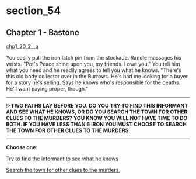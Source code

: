 
# section_54

## Chapter 1 - Bastone

[chp1_20_2__a](../../decomp/app/src/main/res/raw/chp1_20_2__a.mp3 ':include :type=audio')

You easily pull the iron latch pin from the stockade. Randle massages his wrists. "Pot's Peace shine upon you, my friends. I owe you." You tell him what you need and he readily agrees to tell you what he knows. "There's this old body collector over in the Burrows. He's had me looking for a buyer for a story he's selling. Says he knows who's responsible for the deaths. He'll want paying proper, though."

---

!>**TWO PATHS LAY BEFORE YOU. DO YOU TRY TO FIND THIS INFORMANT AND SEE WHAT HE KNOWS, OR DO YOU SEARCH THE TOWN FOR OTHER CLUES TO THE MURDERS? YOU KNOW YOU WILL NOT HAVE TIME TO DO BOTH.  IF YOU HAVE LESS THAN 6 IRON YOU MUST CHOOSE TO SEARCH THE TOWN FOR OTHER CLUES TO THE MURDERS.** 

---



**Choose one:**

[Try to find the informant to see what he knows](output/chapter1/section_56.md)

[Search the town for other clues to the murders.](output/chapter1/section_82.md)


